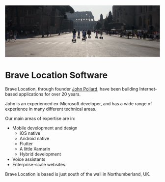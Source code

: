 ![Segways at The Colosseum in Rome](rome.png)

# Brave Location Software

Brave Location, through founder [John Pollard](https://bravelocation.com/cv), have been building Internet-based applications for over 20 years.

John is an experienced ex-Microsoft developer, 
    and has a wide range of experience in many different technical areas.

Our main areas of expertise are in:
 - Mobile development and design
    - iOS native
    - Android native
    - Flutter
    - A little Xamarin
    - Hybrid development 
 - Voice assistants
 - Enterprise-scale websites.

Brave Location is based is just south of the wall in Northumberland, UK.
